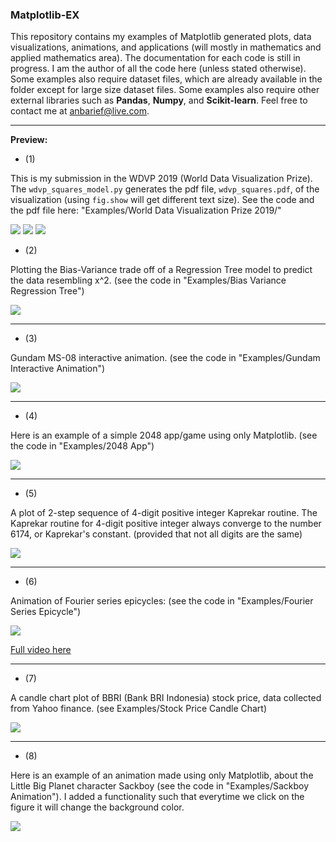### Matplotlib-EX 

This repository contains my examples of Matplotlib generated plots, data visualizations, animations, and applications (will mostly in mathematics and applied mathematics area). The documentation for each code is still in progress. I am the author of all the code here (unless stated otherwise). Some examples also require dataset files, which are already available in the folder except for large size dataset files. Some examples also require other external libraries such as **Pandas**, **Numpy**, and **Scikit-learn**. Feel free to contact me at anbarief@live.com.

___


**Preview:**

- (1)

This is my submission in the WDVP 2019 (World Data Visualization Prize). The `wdvp_squares_model.py` generates the pdf file, `wdvp_squares.pdf`, of the visualization (using `fig.show` will get different text size). See the code and the pdf file here: "Examples/World Data Visualization Prize 2019/"

<img src="/demo_wdvp_1.PNG"/>
<img src="/demo_wdvp_2.PNG"/>
<img src="/demo_wdvp_3.PNG"/>

- (2)

Plotting the Bias-Variance trade off of a Regression Tree model to predict the data resembling x^2. (see the code in "Examples/Bias Variance Regression Tree")

<img src="/demo_bias_variance.png"/>

___

- (3)

Gundam MS-08 interactive animation. (see the code in "Examples/Gundam Interactive Animation")

<img src="/demo_gundam.gif"/>

___

- (4) 

Here is an example of a simple 2048 app/game using only Matplotlib. (see the code in "Examples/2048 App")

<img src="/demo_2048.gif"/>

___

- (5)

A plot of 2-step sequence of 4-digit positive integer Kaprekar routine. The Kaprekar routine for 4-digit positive integer always converge to the number 6174, or Kaprekar's constant. (provided that not all digits are the same) 

<img src="/demo_kaprekar.png"/>

___

- (6) 

Animation of Fourier series epicycles: (see the code in "Examples/Fourier Series Epicycle")

<img src="/demo_fourier.gif"/>

<a href="https://www.youtube.com/watch?v=qi7fc5pcbRY">Full video here<a>

___
  
- (7)

A candle chart plot of BBRI (Bank BRI Indonesia) stock price, data collected from Yahoo finance. (see Examples/Stock Price Candle Chart)
  
<img src="/demo_candlechart.png"/>
  
___

- (8) 

Here is an example of an animation made using only Matplotlib, about the Little Big Planet character Sackboy (see the code in "Examples/Sackboy Animation"). I added a functionality such that everytime we click on the figure it will change the background color.

<img src="/demo_lbp.gif"/>

